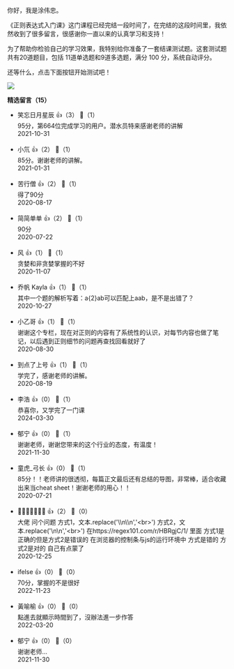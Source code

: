 你好，我是涂伟忠。

《正则表达式入门课》这门课程已经完结一段时间了，在完结的这段时间里，我依然收到了很多留言，很感谢你一直以来的认真学习和支持！

为了帮助你检验自己的学习效果，我特别给你准备了一套结课测试题。这套测试题共有20道题目，包括 11道单选题和9道多选题，满分 100 分，系统自动评分。

还等什么，点击下面按钮开始测试吧！

[![](https://static001.geekbang.org/resource/image/28/a4/28d1be62669b4f3cc01c36466bf811a4.png?wh=1142%2A201)](http://time.geekbang.org/quiz/intro?act_id=196&exam_id=504)
<div><strong>精选留言（15）</strong></div><ul>
<li><span>笑忘日月星辰</span> 👍（3） 💬（1）<div>95分，第664位完成学习的用户。潜水员特来感谢老师的讲解</div>2021-10-31</li><br/><li><span>小氘</span> 👍（2） 💬（1）<div>85分。谢谢老师的讲解。</div>2021-01-31</li><br/><li><span>苦行僧</span> 👍（2） 💬（1）<div>得了90分</div>2020-08-17</li><br/><li><span>简简单单</span> 👍（2） 💬（1）<div>90分</div>2020-07-22</li><br/><li><span>风</span> 👍（1） 💬（1）<div>贪婪和非贪婪掌握的不好</div>2020-11-07</li><br/><li><span>乔帆 Kayla</span> 👍（1） 💬（1）<div>其中一个题的解析写着：a{2}ab可以匹配上aab，是不是出错了？</div>2020-10-27</li><br/><li><span>小乙哥</span> 👍（1） 💬（1）<div>谢谢这个专栏，现在对正则的内容有了系统性的认识，对每节内容也做了笔记，以后遇到正则细节的问题再查找回看就好了</div>2020-08-30</li><br/><li><span>到点了上号</span> 👍（1） 💬（1）<div>学完了，感谢老师的讲解。</div>2020-08-19</li><br/><li><span>李浩</span> 👍（0） 💬（1）<div>恭喜你，又学完了一门课</div>2024-03-30</li><br/><li><span>郁宁</span> 👍（0） 💬（1）<div>谢谢老师，谢谢您带来的这个行业的态度，有温度！</div>2021-11-30</li><br/><li><span>童虎_弓长</span> 👍（0） 💬（1）<div>85分！！老师讲的很透彻，每篇正文最后还有总结的导图，非常棒，适合收藏出来当cheat sheet！谢谢老师的用心！！</div>2020-07-21</li><br/><li><span>🐒🐱🐭🐮🐯🐰🐶</span> 👍（2） 💬（0）<div>大佬 问个问题  
方式1，文本.replace(&#39;\\n\\n&#39;,&#39;&lt;br&gt;&#39;) 
方式2，文本.replace(&#39;\n\n&#39;,&#39;&lt;br&gt;&#39;) 
在https:&#47;&#47;regex101.com&#47;r&#47;HBRgjC&#47;1&#47; 里面 方式1是正确的但是方式2是错误的
在浏览器的控制条与js的运行环境中 方式是错的 方式2是对的
自己有点蒙了</div>2020-12-25</li><br/><li><span>ifelse</span> 👍（0） 💬（0）<div>70分，掌握的不是很好</div>2022-11-23</li><br/><li><span>黃喻榆</span> 👍（0） 💬（0）<div>點進去就顯示時間到了，沒辦法進一步作答</div>2022-03-20</li><br/><li><span>郁宁</span> 👍（0） 💬（0）<div>谢谢老师...</div>2021-11-30</li><br/>
</ul>